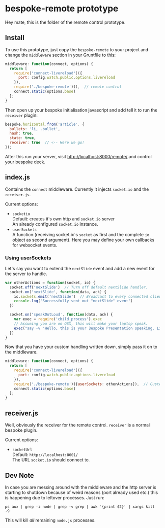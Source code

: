 # bespoke-remote prototype

Hey mate, this is the folder of the remote control prototype.

Install
-------

To use this prototype, just copy the `bespoke-remote` to your project and
change the `middleware` section in your Gruntfile to this:

```javascript
middleware: function(connect, options) {
  return [
    require('connect-livereload')({
      port: config.watch.public.options.livereload
    }),
    require('./bespoke-remote')(),  // remote control
    connect.static(options.base)
  ];
}
```

Then open up your bespoke initialisation javascript and add tell it to run the
`receiver` plugin:

```javascript
bespoke.horizontal.from('article', {
  bullets: 'li, .bullet',
  hash: true,
  state: true,
  receiver: true  // <-- Here we go!
});
```

After this run your server, visit [http://localhost:8000/remote/](http://localhost:8000/remote/)
and control your bespoke deck.

index.js
--------

Contains the `connect` middleware. Currently it injects `socket.io` and the `receiver.js`.

Current options:

* `socketio`  
  Default: creates it's own http and `socket.io` server  
  An already configured `socket.io` instance.
* `userSockets`  
  A function (receiving socket.io's `socket` as first and the complete `io`
  object as second argument). Here you may define your own callbacks for
  websocket events.

### Using userSockets ###

Let's say you want to extend the `nextSlide` event and add a new event for the
server to handle.

```javascript
var otherActions = function(socket, io) {
  socket.off('nextSlide')  // Turn off default nextSlide handler.
  socket.on('nextSlide', function(data, ack) {
    io.sockets.emit('nextSlide')  // Broadcast to every connected client.
    console.log('Successfully sent out "nextSlide" event')
  })

  socket.on('speakOutLoud', function(data, ack) {
    var exec = require('child_process').exec
    // Assuming you are on OSX, this will make your laptop speak.
    exec("say -v 'Hello, this is your Bespoke Presentation speaking. Listen up!")
  })
}
```

Now that you have your custom handling written down, simply pass it on to the
middleware.

```javascript
middleware: function(connect, options) {
  return [
    require('connect-livereload')({
      port: config.watch.public.options.livereload
    }),
    require('./bespoke-remote')({userSockets: otherActions}),  // Customized remote control.
    connect.static(options.base)
  ];
}
```

receiver.js
-----------

Well, obviously the receiver for the remote control. `receiver` is a normal bespoke plugin.

Current options:

* `socketUrl`  
  Default: `http://localhost:8001/`  
  The URL `socket.io` should connect to.

Dev Note
--------

In case you are messing around with the middleware and the http server is
starting to shutdown because of weird reasons (port already used etc.) this is
happening due to leftover processes. Just run:

```shell
ps aux | grep -i node | grep -v grep | awk '{print $2}' | xargs kill -9
```

This will kill *all* remaining `node.js` processes.
